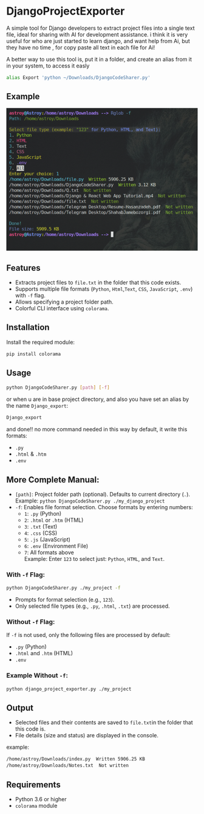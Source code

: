 # DjangoProjectExporter

A simple tool for Django developers to extract project files into a single text file, ideal for sharing with AI for development assistance.
i think it is very useful for who are just started to learn django, and want help from Ai, but they have no time , for copy paste all text in each file for Ai!

A better way to use this tool is, put it in a folder, and create an alias from it in your system, to access it easly
```bash
alias Export 'python ~/Downloads/DjangoCodeSharer.py'
```

## Example
<img src="img.png">

<br>

## Features
- Extracts project files to `file.txt` in the folder that this code exists.
- Supports multiple file formats (`Python`, `Html`,`Text`, `CSS`, `JavaScript`, `.env`) with `-f` flag.
- Allows specifying a project folder path.
- Colorful CLI interface using `colorama`.

## Installation
Install the required module:
```bash
pip install colorama
```

## Usage
```bash
python DjangoCodeSharer.py [path] [-f]
```

or when u are in base project directory, and also you have set an alias by the name `Django_export`:

```bash
Django_export
```

and done!! no more command needed
in this way by default, it write this formats:
- `.py`
- `.html` & `.htm`
- `.env`


## More Complete Manual:
- `[path]`: Project folder path (optional). Defaults to current directory (`.`).  
  Example: `python DjangoCodeSharer.py ./my_django_project`
- `-f`: Enables file format selection. Choose formats by entering numbers:  
  - `1`: `.py` (Python)  
  - `2`: `.html` or `.htm` (HTML)  
  - `3`: `.txt` (Text)  
  - `4`: `.css` (CSS)  
  - `5`: `.js` (JavaScript)
  - `6`: `.env` (Environment File)
  - `7`: All formats above  
  Example: Enter `123` to select just: `Python`, `HTML`, and `Text`.

### With `-f` Flag:
```bash
python DjangoCodeSharer.py ./my_project -f
```
- Prompts for format selection (e.g., `123`).  
- Only selected file types (e.g., `.py`, `.html`, `.txt`) are processed.

### Without `-f` Flag:
If `-f` is not used, only the following files are processed by default:  
- `.py` (Python)  
- `.html` and `.htm` (HTML)
- `.env`

### Example Without `-f`:
```bash
python django_project_exporter.py ./my_project
```

## Output
- Selected files and their contents are saved to `file.txt`in the folder that this code is.  
- File details (size and status) are displayed in the console.

example:

```txt
/home/astroy/Downloads/index.py  Written 5906.25 KB
/home/astroy/Downloads/Notes.txt  Not written
```


## Requirements
- Python 3.6 or higher
- `colorama` module
